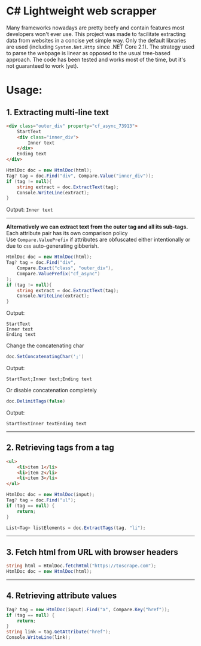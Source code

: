 ﻿# C# Lightweight web scrapper
Many frameworks nowadays are pretty beefy and contain features most developers won't ever use.
This project was made to facilitate extracting data from websites in a concise yet simple way.
Only the default libraries are used (including `System.Net.Http` since .NET Core 2.1).
The strategy used to parse the webpage is linear as opposed to the usual tree-based approach.
The code has been tested and works most of the time, but it's not guaranteed to work (yet).

# Usage:

## 1. Extracting multi-line text
```html
<div class="outer_div" property="cf_async_73913">
    StartText
    <div class="inner_div">
        Inner text
    </div>
    Ending text
</div>
```

```csharp
HtmlDoc doc = new HtmlDoc(html);
Tag? tag = doc.Find("div", Compare.Value("inner_div"));
if (tag != null){
    string extract = doc.ExtractText(tag);
    Console.WriteLine(extract);
}
```
Output: `Inner text`

---
**Alternatively we can extract text from the outer tag and all its sub-tags.** <br>
Each attribute pair has its own comparison policy <br>
Use `Compare.ValuePrefix` if attributes are obfuscated either intentionally or due to `css` auto-generating gibberish.
    
```csharp
HtmlDoc doc = new HtmlDoc(html);
Tag? tag = doc.Find("div", 
    Compare.Exact("class", "outer_div"),
    Compare.ValuePrefix("cf_async")
);
if (tag != null){
    string extract = doc.ExtractText(tag);
    Console.WriteLine(extract);
}
```
Output:
```
StartText
Inner text
Ending text
```

Change the concatenating char
```csharp
doc.SetConcatenatingChar(';')
```
Output:
```
StartText;Inner text;Ending text
```
Or disable concatenation completely
```csharp
doc.DelimitTags(false)
```
Output:
```
StartTextInner textEnding text
```
---
## 2. Retrieving tags from a tag
```html
<ul>
    <li>item 1</li>
    <li>item 2</li>
    <li>item 3</li>
</ul>
```

```csharp
HtmlDoc doc = new HtmlDoc(input);
Tag? tag = doc.Find("ul");
if (tag == null) {
    return;
}

List<Tag> listElements = doc.ExtractTags(tag, "li");
```
---
## 3. Fetch html from URL with browser headers
```csharp
string html = HtmlDoc.fetchHtml("https://toscrape.com");
HtmlDoc doc = new HtmlDoc(html);
```
---
## 4. Retrieving attribute values
```csharp
Tag? tag = new HtmlDoc(input).Find("a", Compare.Key("href"));
if (tag == null) {
    return;
}
string link = tag.GetAttribute("href");
Console.WriteLine(link);
```